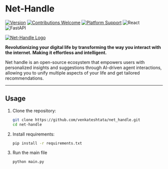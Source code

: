 # Net-Handle

<!--    [![Build Status](https://img.shields.io/badge/build-passing-brightgreen)]()   -->
[![Version](https://img.shields.io/badge/version-0.1.0-blue)]()
[![Contributions Welcome](https://img.shields.io/badge/contributions-welcome-brightgreen)]()
[![Platform Support](https://img.shields.io/badge/platform-cross--platform-orange)]()
![React](https://img.shields.io/badge/frontend-React-blue)  
![FastAPI](https://img.shields.io/badge/backend-FastAPI-teal)  
<!-- ![License](https://img.shields.io/badge/license-MIT-blue)   -->


[![Net-Handle Logo](https://i.postimg.cc/QCJxcQyX/logo.png)](#)

**Revolutionizing your digital life by transforming the way you interact with the internet. Making it effortless and intelligent.**

Net handle is an open-source ecosystem that empowers users with personalized insights and suggestions through 
AI-driven agent interactions, allowing you to unify multiple aspects of your life and get tailored 
recommendations.

---

## Usage

1. Clone the repository:
   ```bash
   git clone https://github.com/venkateshtata/net_handle.git
   cd net-handle
   ```
2. Install requirements:
    ```bash
    pip install -r requirements.txt
    ```
3. Run the main file
    ```bash
    python main.py
    ```

